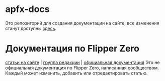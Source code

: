 # apfx-docs
Это репозиторий для создания документации на сайте, все изменения станут доступны [здесь](https://aperturefox.ru/docs/list).

# Документация по Flipper Zero
[статьи на сайте](https://aperturefox.ru/docs/list) | [группа редакции](https://t.me/flipzerocommunitydocs) | [официальная документация](https://docs.flipper.net/)
Это не официальная документация по Flipper Zero, написанная сообществом. Каждый может изменить, добавить или отредактировать статью.
